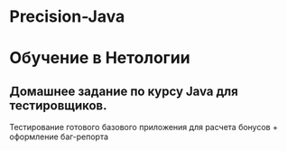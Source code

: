 # Precision-Java

# Обучение в Нетологии

## Домашнее задание по курсу Java для тестировщиков.

Тестирование готового базового приложения для расчета бонусов + оформление баг-репорта
